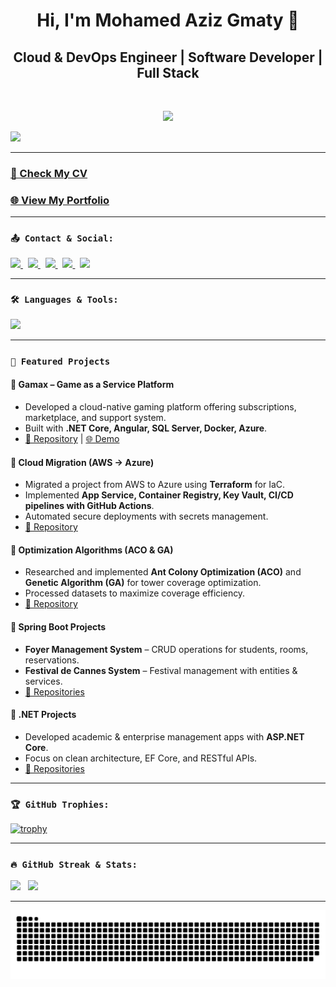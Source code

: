 <h1 align="center">Hi, I'm Mohamed Aziz Gmaty 👋</h1>

<h2 align="center">Cloud & DevOps Engineer | Software Developer | Full Stack</h2>
<br>

<p align="center">
  <a href="https://www.google.com/search?q=Mohamed+Aziz+Gmaty+Cloud+DevOps"> <!-- Google Me -->
    <img src="https://readme-typing-svg.herokuapp.com/?lines=Cloud+%26+DevOps+Engineer;Passionate+about+Automation+%26+AI;Exploring+Azure+%7C+AWS+%7C+Terraform;Always+Learning+New+Technologies&font=Bold%20Code&center=true&color=30F050&pause=2000">
  </a>
</p>

<p align="left">
  <img src="https://komarev.com/ghpvc/?username=azizgmaty&style=flat&color=4010B0"/> <!-- Profile Views -->
</p>

---

### [📄 Check My CV](#) <!-- Replace with your CV link -->

### [🌐 View My Portfolio](#) <!-- Replace with your Portfolio link -->

---

### `📤 Contact & Social:`
<p align="left">
  <a href="mailto:aziz.gmaty@gmail.com"> <!-- Gmail -->
    <img src="https://github.com/user-attachments/assets/1a97a051-cc24-4738-a7a2-3f53365a9e93" height="35"/>
  </a>&nbsp;
  <a href="https://www.linkedin.com/in/aziz-gmaty"> <!-- LinkedIn -->
    <img src="https://raw.githubusercontent.com/rahuldkjain/github-profile-readme-generator/master/src/images/icons/Social/linked-in-alt.svg" height="45"/>
  </a>&nbsp;
  <a href="https://wa.me/216********"> <!-- WhatsApp -->
    <img src="https://marketplace.canva.com/Vmp9Y/MAEvzQVmp9Y/1/tl/canva-whatsapp-status-icon-MAEvzQVmp9Y.png" height="45"/>
  </a>&nbsp;
  <a href="https://leetcode.com/u/aziz-gmaty"> <!-- LeetCode -->
    <img src="https://leetcode.com/static/images/LeetCode_logo_rvs.png" height="40"/>
  </a>&nbsp;
  <a href="https://codeforces.com/profile/aziz-gmaty"> <!-- Codeforces -->
    <img src="https://cdn.iconscout.com/icon/free/png-256/free-code-forces-logo-icon-download-in-svg-png-gif-file-formats--technology-social-media-vol-2-pack-logos-icons-3029920.png" height="45"/>
  </a>
</p>

---

### `🛠️ Languages & Tools:`

<p align="left">
  <img src="https://go-skill-icons.vercel.app/api/icons?i=azure,aws,docker,kubernetes,terraform,githubactions,git,linux,cs,java,dotnet,spring,sqlserver,postgresql,redis,html,css,js,python"/>
</p>

---

### `🚀 Featured Projects`

#### 🔹 **Gamax – Game as a Service Platform**
- Developed a cloud-native gaming platform offering subscriptions, marketplace, and support system.  
- Built with **.NET Core, Angular, SQL Server, Docker, Azure**.  
- [🔗 Repository](#) | [🌐 Demo](#)

#### 🔹 **Cloud Migration (AWS → Azure)**
- Migrated a project from AWS to Azure using **Terraform** for IaC.  
- Implemented **App Service, Container Registry, Key Vault, CI/CD pipelines with GitHub Actions**.  
- Automated secure deployments with secrets management.  
- [🔗 Repository](#)

#### 🔹 **Optimization Algorithms (ACO & GA)**
- Researched and implemented **Ant Colony Optimization (ACO)** and **Genetic Algorithm (GA)** for tower coverage optimization.  
- Processed datasets to maximize coverage efficiency.  
- [🔗 Repository](#)

#### 🔹 **Spring Boot Projects**
- **Foyer Management System** – CRUD operations for students, rooms, reservations.  
- **Festival de Cannes System** – Festival management with entities & services.  
- [🔗 Repositories](#)

#### 🔹 **.NET Projects**
- Developed academic & enterprise management apps with **ASP.NET Core**.  
- Focus on clean architecture, EF Core, and RESTful APIs.  
- [🔗 Repositories](#)

---

### `🏆 GitHub Trophies:`
<p align="left">
  
[![trophy](https://github-profile-trophy.vercel.app/?username=azizgmaty&theme=onestar&no-bg=true&no-frame=true&row=1&column=7)](https://github.com/ryo-ma/github-profile-trophy)
</p>

---

### `🔥 GitHub Streak & Stats:`
<p align="left">
  <img src="https://streak-stats.demolab.com/?user=azizgmaty&theme=highcontrast" height="125"/> &nbsp; <!-- GitHub Streak -->
  <img src="https://github-readme-stats.vercel.app/api/top-langs?username=azizgmaty&layout=compact&langs_count=6&theme=highcontrast" height="125"/> <!-- Languages -->
</p>

---

<p align="left">
  <img src="https://raw.githubusercontent.com/platane/snk/output/github-contribution-grid-snake-dark.svg"> <!-- Snake -->
</p>
